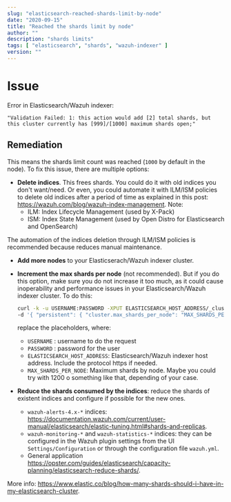 ```yaml
---
slug: "elasticsearch-reached-shards-limit-by-node"
date: "2020-09-15"
title: "Reached the shards limit by node"
author: ""
description: "shards limits"
tags: [ "elasticsearch", "shards", "wazuh-indexer" ]
version: ""
---
```


# Issue

Error in Elasticsearch/Wazuh indexer:

```
"Validation Failed: 1: this action would add [2] total shards, but this cluster currently has [999]/[1000] maximum shards open;"
```

## Remediation

This means the shards limit count was reached (`1000` by default in the node). To fix this issue, there are multiple options:

- **Delete indices**. This frees shards. You could do it with old indices you don't want/need. Or even, you could automate it with ILM/ISM policies to delete old indices after a period of time as explained in this post: https://wazuh.com/blog/wazuh-index-management.
Note:
  - ILM: Index Lifecycle Management (used by X-Pack)
  - ISM: Index State Management (used by Open Distro for Elasticsearch and OpenSearch)

The automation of the indices deletion through ILM/ISM policies is recommended because reduces manual maintenance.

- **Add more nodes** to your Elasticserach/Wazuh indexer cluster.

- **Increment the max shards per node** (not recommended). But if you do this option, make sure you do not increase it too much, as it could cause inoperability and performance issues in your Elasticsearch/Wazuh indexer cluster. To do this:

  ```sh
  curl -k -u USERNAME:PASSWORD -XPUT ELASTICSEARCH_HOST_ADDRESS/_cluster/settings -H "Content-Type: application/json" \
  -d '{ "persistent": { "cluster.max_shards_per_node": "MAX_SHARDS_PER_NODE" } }'
  ```

  replace the placeholders, where:
  - `USERNAME` : username to do the request
  - `PASSWORD` : password for the user
  - `ELASTICSEARCH_HOST_ADDRESS`: Elasticsearch/Wazuh indexer host address. Include the protocol https if needed.
  - `MAX_SHARDS_PER_NODE`: Maximum shards by node. Maybe you could try with 1200 o something like that, depending of your case.

- **Reduce the shards consumed by the indices**: reduce the shards of existent indices and configure if possible for the new ones.
  - `wazuh-alerts-4.x-*` indices: https://documentation.wazuh.com/current/user-manual/elasticsearch/elastic-tuning.html#shards-and-replicas.
  - `wazuh-monitoring-*` and `wazuh-statistics-*` indices: they can be configured in the Wazuh plugin settings from the UI `Settings/Configuration` or through the configuration file `wazuh.yml`.
  - General application https://opster.com/guides/elasticsearch/capacity-planning/elasticsearch-reduce-shards/.

More info: https://www.elastic.co/blog/how-many-shards-should-i-have-in-my-elasticsearch-cluster.
